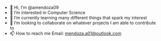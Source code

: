 - 👋 Hi, I’m @amendoza09
- 👀 I’m interested in Computer Science
- 🌱 I’m currently learning many different things that spark my interest
- 💞️ I’m looking to collaborate on whatever projects I am able to contribute to
- 📫 How to reach me Email: mendoza.a01@outlook.com

<!---
amendoza09/amendoza09 is a ✨ special ✨ repository because its `README.md` (this file) appears on your GitHub profile.
You can click the Preview link to take a look at your changes.
--->
